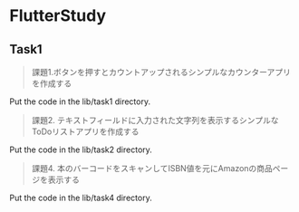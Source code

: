 # FlutterStudy
## Task1
> 課題1.ボタンを押すとカウントアップされるシンプルなカウンターアプリを作成する

Put the code in the lib/task1 directory.

> 課題2. テキストフィールドに入力された文字列を表示するシンプルなToDoリストアプリを作成する

Put the code in the lib/task2 directory.

> 課題4. 本のバーコードをスキャンしてISBN値を元にAmazonの商品ページを表示する

Put the code in the lib/task4 directory.
